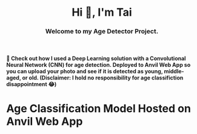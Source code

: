 <h1 align="center">Hi 👋, I'm Tai</h1>
<h3 align="center"> Welcome to my Age Detector Project.</h3>
<br/>
<h4>  🌱 Check out how I used a Deep Learning solution with a Convolutional Neural Network (CNN) for age detection. Deployed to Anvil Web App so you can upload your photo and see if it is detected as young, middle-aged, or old. (Disclaimer: I hold no responsibility for age classifiction disappointment 😂) </h4>

# Age Classification Model Hosted on Anvil Web App

